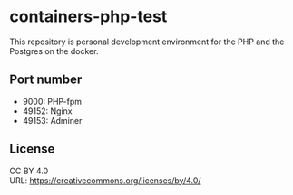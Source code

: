 # containers-php-test
This repository is personal development environment for the PHP and the Postgres on the docker.

## Port number
* 9000: PHP-fpm
* 49152: Nginx
* 49153: Adminer

## License
CC BY 4.0  
URL: https://creativecommons.org/licenses/by/4.0/
